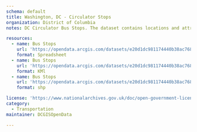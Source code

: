 ```yaml
---
schema: default
title: Washington, DC - Circulator Stops
organization: District of Columbia
notes: DC Circulator Bus Stops. The dataset contains locations and attributes of DC Circulator Stops, created as part of the DC Geographic Information System (DC GIS) for the D.C. Office of the Chief Technology Officer (OCTO) and participating D.C. government agencies. A database provided by the District Department of Transportation identified DC Circulator Stops. DC Circulator is a local transit option that provides access between key and popular locations in the District. METADATA CONTENT IS IN PROCESS OF VALIDATION AND SUBJECT TO CHANGE.

resources:
  - name: Bus Stops
    url: 'https://opendata.arcgis.com/datasets/e20d1dc981174440b38ac768de4eb921_54.csv'
    format: Spreadsheet
  - name: Bus Stops
    url: 'https://opendata.arcgis.com/datasets/e20d1dc981174440b38ac768de4eb921_54.kml'
    format: KMl
  - name: Bus Stops
    url: 'https://opendata.arcgis.com/datasets/e20d1dc981174440b38ac768de4eb921_54.zip'
    format: shp

license: 'https://www.nationalarchives.gov.uk/doc/open-government-licence/version/3/'
category:
  - Transportation
maintainer: DCGISOpenData

---
```

